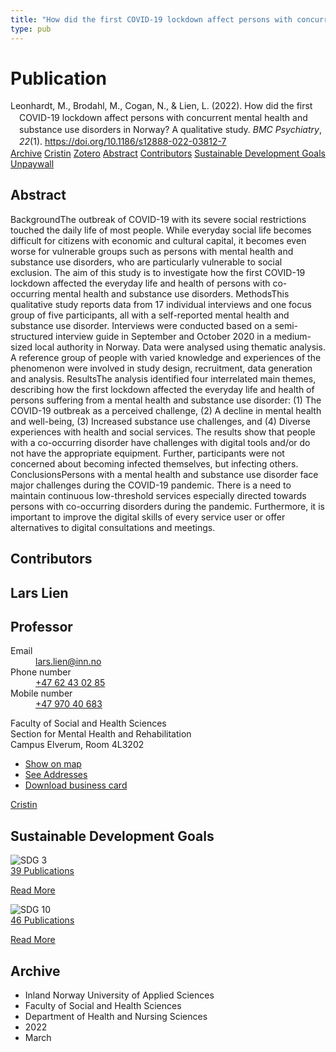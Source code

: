 ```yaml
---
title: "How did the first COVID-19 lockdown affect persons with concurrent mental health and substance use disorders in Norway? A qualitative study"
type: pub
---
```

<h1>Publication</h1>
<article id="csl-bib-container-XZ7QJCV3" class="csl-bib-container">
  <div class="csl-bib-body" style="line-height: 1.35; padding-left: 1em; text-indent:-1em;">
  <div class="csl-entry">Leonhardt, M., Brodahl, M., Cogan, N., &amp; Lien, L. (2022). How did the first COVID-19 lockdown affect persons with concurrent mental health and substance use disorders in Norway? A qualitative study. <i>BMC Psychiatry</i>, <i>22</i>(1). <a href="https://doi.org/10.1186/s12888-022-03812-7">https://doi.org/10.1186/s12888-022-03812-7</a></div>
</div>
  <div class="csl-bib-buttons">
    <a href="#taxonomy-article-XZ7QJCV3" class="csl-bib-button">Archive</a>
    <a href="https://app.cristin.no/results/show.jsf?id=2009789" alt="Cristin URL" class="csl-bib-button">Cristin</a>
    <a href="http://zotero.org/groups/5022929/items/XZ7QJCV3" alt="Zotero URL" class="csl-bib-button">Zotero</a>
    <a href="#abstract-article-XZ7QJCV3" class="csl-bib-button">Abstract</a>
    <a href="#contributors-article-XZ7QJCV3" class="csl-bib-button">Contributors</a>
    <a href="#sdg-article-XZ7QJCV3" class="csl-bib-button">Sustainable Development Goals</a>
    <a href="https://bmcpsychiatry.biomedcentral.com/track/pdf/10.1186/s12888-022-03812-7" class="csl-bib-button">Unpaywall</a>
  </div>
  <div id="csl-bib-meta-container-XZ7QJCV3"></div>
</article>
<div id="csl-bib-meta-XZ7QJCV3" class="csl-bib-meta">
  <article id="abstract-article-XZ7QJCV3" class="abstract-article">
    <h1>Abstract</h1>
    BackgroundThe outbreak of COVID-19 with its severe social restrictions touched the daily life of most people. While everyday social life becomes difficult for citizens with economic and cultural capital, it becomes even worse for vulnerable groups such as persons with mental health and substance use disorders, who are particularly vulnerable to social exclusion. The aim of this study is to investigate how the first COVID-19 lockdown affected the everyday life and health of persons with co-occurring mental health and substance use disorders. MethodsThis qualitative study reports data from 17 individual interviews and one focus group of five participants, all with a self-reported mental health and substance use disorder. Interviews were conducted based on a semi-structured interview guide in September and October 2020 in a medium-sized local authority in Norway. Data were analysed using thematic analysis. A reference group of people with varied knowledge and experiences of the phenomenon were involved in study design, recruitment, data generation and analysis. ResultsThe analysis identified four interrelated main themes, describing how the first lockdown affected the everyday life and health of persons suffering from a mental health and substance use disorder: (1) The COVID-19 outbreak as a perceived challenge, (2) A decline in mental health and well-being, (3) Increased substance use challenges, and (4) Diverse experiences with health and social services. The results show that people with a co-occurring disorder have challenges with digital tools and/or do not have the appropriate equipment. Further, participants were not concerned about becoming infected themselves, but infecting others. ConclusionsPersons with a mental health and substance use disorder face major challenges during the COVID-19 pandemic. There is a need to maintain continuous low-threshold services especially directed towards persons with co-occurring disorders during the pandemic. Furthermore, it is important to improve the digital skills of every service user or offer alternatives to digital consultations and meetings.
  </article>
  <article id="contributors-article-XZ7QJCV3" class="contributors-article">
    <h1>Contributors</h1>
    <div class="personas">
<div class="vrtx-hinn-person-card">
<div class="photo">
<i class="lar la-user-circle missing-person"></i>
</div>
<div class="info">
<hgroup><h1>Lars Lien</h1>
<h2>Professor</h2>
</hgroup><dl>
<dt>Email</dt>
<dd>
<a href="mailto:lars.lien@inn.no">lars.lien@inn.no</a>
</dd>
<dt>Phone number</dt>
<dd><a href="tel:+4762430285">
+47 62 43 02 85
</a></dd>
<dt>Mobile number</dt>
<dd><a href="tel:+4797040683">
+47 970 40 683
</a></dd>
</dl>
<p>
Faculty of Social and Health Sciences<br>
Section for Mental Health and Rehabilitation<br>
Campus Elverum,
Room 4L3202
</p>
<ul class="vrtx-hinn-links">
<li><a href="https://www.google.com/maps?q=60.88177,11.53669">Show on map</a></li>
<li><a href="https://www.inn.no/english/find-an-employee/lars-lien.html#vrtx-hinn-addresses">See Addresses</a></li>
<li><a href="https://www.inn.no/english/find-an-employee/lars-lien.html?vrtx=vcf">Download business card</a></li>
</ul>
</div>
</div>
<a href="https://app.cristin.no/persons/show.jsf?id=14287" alt="Cristin URL" class="personas-cristin">Cristin</a>
</div>
  </article>
  <article id="sdg-article-XZ7QJCV3" class="sdg-article">
    <h1>Sustainable Development Goals</h1>
    <div class="sdg-container"><div id="sdg3" class="sdg">
<img src="{{< params subfolder >}}images/sdg/sdg03_en.png" class="image" alt="SDG 3">
<div class="sdg-overlay">
<a href="{{< params subfolder >}}en/archive/?sdg=3#archive" class="sdg-publication-count"><span>39</span> Publications</a>
<p><a href="https://sdgs.un.org/goals/goal3" class="sdg-read-more">Read More</a></p>
</div>
</div> <div id="sdg10" class="sdg">
<img src="{{< params subfolder >}}images/sdg/sdg10_en.png" class="image" alt="SDG 10">
<div class="sdg-overlay">
<a href="{{< params subfolder >}}en/archive/?sdg=10#archive" class="sdg-publication-count"><span>46</span> Publications</a>
<p><a href="https://sdgs.un.org/goals/goal10" class="sdg-read-more">Read More</a></p>
</div>
</div></div>
  </article>
  <article id="taxonomy-article-XZ7QJCV3" class="taxonomy-article">
    <h1>Archive</h1>
    <ul>
      <li>Inland Norway University of Applied Sciences</li>
      <li>Faculty of Social and Health Sciences</li>
      <li>Department of Health and Nursing Sciences</li>
      <li>2022</li>
      <li>March</li>
    </ul>
  </article>
</div>
